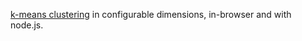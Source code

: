 [k-means clustering](http://en.wikipedia.org/wiki/K-means)
in configurable dimensions, in-browser and with node.js.
